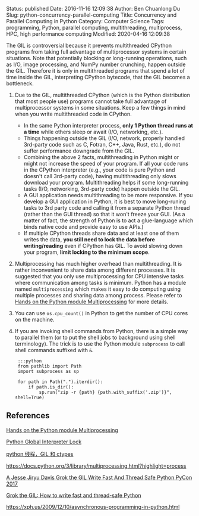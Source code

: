 Status: published
Date: 2016-11-16 12:09:38
Author: Ben Chuanlong Du
Slug: python-concurrency-parallel-computing
Title: Concurrency and Parallel Computing in Python
Category: Computer Science
Tags: programming, Python, parallel computing, multithreading, multiprocess, HPC, high performance computing
Modified: 2020-04-16 12:09:38


The GIL is controversial because it prevents multithreaded CPython programs 
from taking full advantage of multiprocessor systems in certain situations. 
Note that potentially blocking or long-running operations, 
such as I/O, image processing, and NumPy number crunching, happen outside the GIL. 
Therefore it is only in multithreaded programs that spend a lot of time inside the GIL, 
interpreting CPython bytecode, that the GIL becomes a bottleneck.


1. Due to the GIL, 
    multithreaded CPython (which is the Python distribution that most people use) programs 
    cannot take full advantage of multiprocessor systems in some situations.
    Keep a few things in mind when you write multithreaded code in CPython.

    - In the same Python interpreter process, 
        **only 1 Python thread runs at a time** while others sleep or await (I/O, networking, etc.).
    - Things happening outside the GIL (I/O, network, properly handled 3rd-party code such as C, Fotran, C++, Java, Rust, etc.),
        do not suffer performance downgrade from the GIL.
    - Combining the above 2 facts, 
        multithreading in Python might or might not increase the speed of your program.
        If all your code runs in the CPython interpreter 
        (e.g., your code is pure Python and doesn't call 3rd-party code), 
        having multithreading only slows download your program.
        Multithreading helps if some long-running tasks (I/O, networking, 3rd-party code) happen outside the GIL.
    - A GUI application needs multithreading to be more responsive.
        If you develop a GUI application in Python,
        it is best to move long-runing tasks to 3rd party code
        and calling it from a separate Python thread (rather than the GUI thread)
        so that it won't freeze your GUI.
        (As a matter of fact, 
        the strength of Python is to act a glue-language 
        which binds native code and provide easy to use APIs.)
    - If multiple CPython threads share data and at least one of them writes the data,
        **you still need to lock the data before writing/reading** 
        even if CPython has GIL.
        To avoid slowing down your program,
        **limit locking to the minimum scope**.

2. Multiprocessing has much higher overhead than multithreading.
    It is rather inconvenient to share data among different processes.
    It is suggested that you only use multiprocessing for CPU intensive tasks 
    where communication among tasks is minimum.
    Python has a module named `multiprocessing`
    which makes it easy to do computing using multiple processes 
    and sharing data among process.
    Please refer to 
    [Hands on the Python module Multiprocessing](http://www.legendu.net/misc/blog/python-multiprocessing/)
    for more details.

3. You can use `os.cpu_count()` in Python to get the number of CPU cores on the machine. 

4. If you are invoking shell commands from Python,
    there is a simple way to parallel them 
    (or to put the shell jobs to background using shell terminology).
    The trick is to use the Python module `subprocess` to call shell commands suffixed with `&`.

        :::python
        from pathlib import Path
        import subprocess as sp

        for path in Path(".").iterdir():
            if path.is_dir():
                sp.run("zip -r {path} {path.with_suffix('.zip')}", shell=True)

## References

[Hands on the Python module Multiprocessing](http://www.legendu.net/misc/blog/python-multiprocessing/)

[Python Global Interpreter Lock](https://wiki.python.org/moin/GlobalInterpreterLock)

[python 线程，GIL 和 ctypes](http://zhuoqiang.me/python-thread-gil-and-ctypes.html)

https://docs.python.org/3/library/multiprocessing.html?highlight=process

[A Jesse Jiryu Davis Grok the GIL Write Fast And Thread Safe Python PyCon 2017](https://www.youtube.com/watch?v=7SSYhuk5hmc)

[Grok the GIL: How to write fast and thread-safe Python](https://opensource.com/article/17/4/grok-gil)

https://xph.us/2009/12/10/asynchronous-programming-in-python.html

